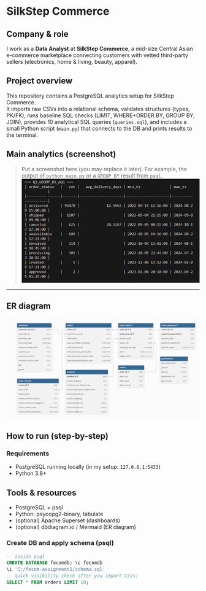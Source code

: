 # SilkStep Commerce 
## Company & role
I work as a **Data Analyst** at **SilkStep Commerce**, a mid-size Central Asian e-commerce marketplace connecting customers with vetted third-party sellers (electronics, home & living, beauty, apparel).

## Project overview
This repository contains a PostgreSQL analytics setup for SilkStep Commerce.  
It imports raw CSVs into a relational schema, validates structures (types, PK/FK), runs baseline SQL checks (LIMIT, WHERE+ORDER BY, GROUP BY, JOIN), provides 10 analytical SQL queries (`queries.sql`), and includes a small Python script (`main.py`) that connects to the DB and prints results to the terminal.

## Main analytics (screenshot)
> Put a screenshot here (you may replace it later). For example, the output of `python main.py` or a `GROUP BY` result from `psql`.
![Main analytics](images/main-analytics.png)

---

## ER diagram

![ER Diagram](er/er-diagram.png)

## How to run (step-by-step)

### Requirements
- PostgreSQL running locally (in my setup: `127.0.0.1:5433`)
- Python 3.8+

## Tools & resources
- PostgreSQL + psql
- Python: psycopg2-binary, tabulate
- (optional) Apache Superset (dashboards)
- (optional) dbdiagram.io / Mermaid (ER diagram)


### Create DB and apply schema (psql)
```sql
-- inside psql
CREATE DATABASE fecomdb; \c fecomdb
\i 'C:/fecom-assignment1/schema.sql'
-- quick visibility check after you import CSVs:
SELECT * FROM orders LIMIT 10;

